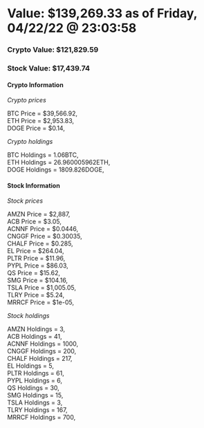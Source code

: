 # Value: $139,269.33 as of Friday, 04/22/22 @ 23:03:58 

### Crypto Value: $121,829.59

### Stock Value: $17,439.74

#### Crypto Information 
*Crypto prices* 

BTC Price = $39,566.92,  
ETH Price = $2,953.83,  
DOGE Price = $0.14,  


*Crypto holdings* 

BTC Holdings = 1.06BTC,  
ETH Holdings = 26.960005962ETH,  
DOGE Holdings = 1809.826DOGE,  


#### Stock Information 

*Stock prices* 

AMZN Price = $2,887,  
ACB Price = $3.05,  
ACNNF Price = $0.0446,  
CNGGF Price = $0.30035,  
CHALF Price = $0.285,  
EL Price = $264.04,  
PLTR Price = $11.96,  
PYPL Price = $86.03,  
QS Price = $15.62,  
SMG Price = $104.16,  
TSLA Price = $1,005.05,  
TLRY Price = $5.24,  
MRRCF Price = $1e-05,  


*Stock holdings* 

AMZN Holdings = 3,  
ACB Holdings = 41,  
ACNNF Holdings = 1000,  
CNGGF Holdings = 200,  
CHALF Holdings = 217,  
EL Holdings = 5,  
PLTR Holdings = 61,  
PYPL Holdings = 6,  
QS Holdings = 30,  
SMG Holdings = 15,  
TSLA Holdings = 3,  
TLRY Holdings = 167,  
MRRCF Holdings = 700,  


